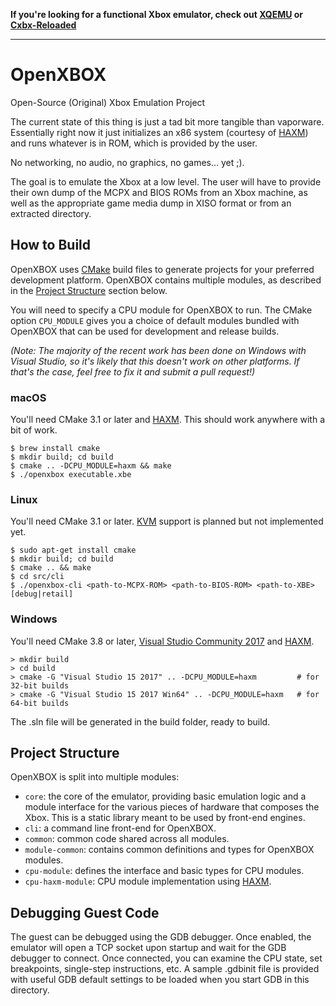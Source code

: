 **If you're looking for a functional Xbox emulator, check out [XQEMU](http://xqemu.com/) or [Cxbx-Reloaded](https://github.com/Cxbx-Reloaded/Cxbx-Reloaded)**

---

# OpenXBOX
Open-Source (Original) Xbox Emulation Project

The current state of this thing is just a tad bit more tangible than vaporware.
Essentially right now it just initializes an x86 system (courtesy of
[HAXM](https://github.com/intel/haxm)) and runs whatever is in ROM, which is
provided by the user.

No networking, no audio, no graphics, no games... yet ;).

The goal is to emulate the Xbox at a low level. The user will have to provide
their own dump of the MCPX and BIOS ROMs from an Xbox machine, as well as the
appropriate game media dump in XISO format or from an extracted directory.

How to Build
------------
OpenXBOX uses [CMake](https://cmake.org/) build files to generate projects for
your preferred development platform. OpenXBOX contains multiple modules, as
described in the [Project Structure](#project-structure) section below.

You will need to specify a CPU module for OpenXBOX to run. The CMake option
`CPU_MODULE` gives you a choice of default modules bundled with OpenXBOX that
can be used for development and release builds.

*(Note: The majority of the recent work has been done on Windows with Visual
Studio, so it's likely that this doesn't work on other platforms. If that's the
case, feel free to fix it and submit a pull request!)*

### macOS
You'll need CMake 3.1 or later and [HAXM](https://software.intel.com/en-us/articles/intel-hardware-accelerated-execution-manager-intel-haxm).
This should work anywhere with a bit of work. 

```
$ brew install cmake
$ mkdir build; cd build
$ cmake .. -DCPU_MODULE=haxm && make
$ ./openxbox executable.xbe
```

### Linux
You'll need CMake 3.1 or later.
[KVM](https://www.kernel.org/doc/Documentation/virtual/kvm/api.txt) support is
planned but not implemented yet.

```
$ sudo apt-get install cmake
$ mkdir build; cd build
$ cmake .. && make
$ cd src/cli
$ ./openxbox-cli <path-to-MCPX-ROM> <path-to-BIOS-ROM> <path-to-XBE> [debug|retail]
```

### Windows
You'll need CMake 3.8 or later, [Visual Studio Community 2017](https://www.visualstudio.com/downloads/)
and [HAXM](https://software.intel.com/en-us/articles/intel-hardware-accelerated-execution-manager-intel-haxm).
```
> mkdir build
> cd build
> cmake -G "Visual Studio 15 2017" .. -DCPU_MODULE=haxm         # for 32-bit builds
> cmake -G "Visual Studio 15 2017 Win64" .. -DCPU_MODULE=haxm   # for 64-bit builds
```
The .sln file will be generated in the build folder, ready to build.

Project Structure
-----------------
OpenXBOX is split into multiple modules:
- `core`: the core of the emulator, providing basic emulation logic and a
module interface for the various pieces of hardware that composes the Xbox.
This is a static library meant to be used by front-end engines.
- `cli`: a command line front-end for OpenXBOX.
- `common`: common code shared across all modules.
- `module-common`: contains common definitions and types for OpenXBOX modules.
- `cpu-module`: defines the interface and basic types for CPU modules.
- `cpu-haxm-module`: CPU module implementation using [HAXM](https://github.com/intel/haxm).
 
Debugging Guest Code
--------------------
The guest can be debugged using the GDB debugger. Once enabled, the emulator
will open a TCP socket upon startup and wait for the GDB debugger to connect.
Once connected, you can examine the CPU state, set breakpoints, single-step
instructions, etc. A sample .gdbinit file is provided with useful GDB default
settings to be loaded when you start GDB in this directory.
